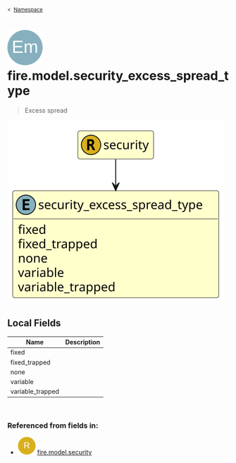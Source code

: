 <sub>&lt;&nbsp; [Namespace](index.md)</sub>
# <img src='images/enumType-lg.svg'/> fire.model.security_excess_spread_type
>  
>Excess spread
> 
<img src='images/fire.model.security_excess_spread_type.svg'/>


## Local Fields


| Name        | Description |
| ----------- | ----------- |
| fixed |   |
| fixed_trapped |   |
| none |   |
| variable |   |
| variable_trapped |   |

<br/>

### Referenced from fields in:
- <img src='images/recordType.svg'/> [fire.model.security](UDT-fire.model.security.md)
